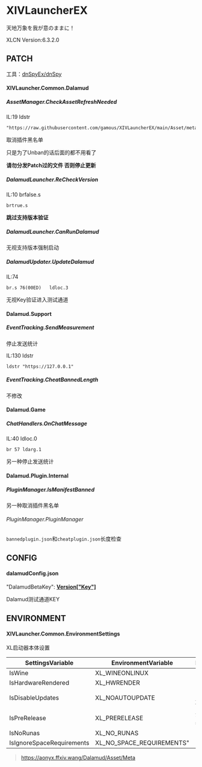 # XIVLauncherEX

天地万象を我が意のままに！

XLCN Version:6.3.2.0

## PATCH

工具：[dnSpyEx/dnSpy](https://github.com/dnSpyEx/dnSpy)

#### XIVLauncher.Common.Dalamud

##### AssetManager.CheckAssetRefreshNeeded

IL:19 ldstr

```
"https://raw.githubusercontent.com/gamous/XIVLauncherEX/main/Asset/meta"
```

取消插件黑名单

只是为了Unban的话后面的都不用看了

**请勿分发Patch过的文件 否则停止更新**

##### DalamudLauncher.ReCheckVersion

IL:10  brfalse.s

```
brtrue.s
```

**跳过支持版本验证**

##### DalamudLauncher.CanRunDalamud

无视支持版本强制启动


##### DalamudUpdater.UpdateDalamud

IL:74
```
br.s 76(00ED)	ldloc.3
```

无视Key验证进入测试通道

#### Dalamud.Support

##### EventTracking.SendMeasurement

停止发送统计

IL:130 ldstr

```
ldstr "https://127.0.0.1"
```

##### EventTracking.CheatBannedLength

不修改

#### Dalamud.Game

##### ChatHandlers.OnChatMessage

IL:40 ldloc.0

```
br 57 ldarg.1
```
另一种停止发送统计

#### Dalamud.Plugin.Internal

##### PluginManager.IsManifestBanned

另一种取消插件黑名单

###### PluginManager.PluginManager

`bannedplugin.json`和`cheatplugin.json`长度检查

## CONFIG

#### dalamudConfig.json

"DalamudBetaKey": **[Version["Key"]](https://github.com/ottercorp/dalamud-distrib/blob/main/stg/version)**

Dalamud测试通道KEY



## ENVIRONMENT

#### XIVLauncher.Common.EnvironmentSettings

XL启动器本体设置

| SettingsVariable          | EnvironmentVariable       | Description          |
| ------------------------- | ------------------------- | -------------------- |
| IsWine                    | XL_WINEONLINUX            |                      |
| IsHardwareRendered        | XL_HWRENDER               |                      |
| IsDisableUpdates          | XL_NOAUTOUPDATE           | 关闭XL启动项更新检查 |
| IsPreRelease              | XL_PRERELEASE             | 开启XL启动器测试版本 |
| IsNoRunas                 | XL_NO_RUNAS               |                      |
| IsIgnoreSpaceRequirements | XL_NO_SPACE_REQUIREMENTS" |                      |

> https://aonyx.ffxiv.wang/Dalamud/Asset/Meta

